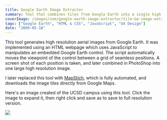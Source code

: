 ```yaml
---
title: Google Earth Image Extractor
summary: Tool that combines tiles from Google Earth into a single high resolution image
coverImage: /images/som/google-earth-image-extractor/tile-Ge-image-extractor.png
tags: ["Google Earth", "HTML & CSS", "JavaScript", "UX Design"]
date: "2009-05-18"
---
```


This tool generates high resolution aerial images from Google Earth. It was implemented using an HTML webpage which uses JavaScript to manipulates an embedded Google Earth control. The script automatically moves the viewpoint of the control between a grid of seamless positions. A screen shot of each position is taken, and later combined in PhotoShop into one large high resolution image.

I later replaced this tool with [MapStich](/projects/som/mapstitch), which is fully automated, and downloads the image tiles directly from Google Maps.

Here's an image created of the UCSD campus using this tool. Click the image to expand it, then right click and save as to save to full resolution version.

[![](/images/som/google-earth-image-extractor/UCSD-Google-Earth.jpg)](/images/som/google-earth-image-extractor/UCSD-Google-Earth.jpg)
